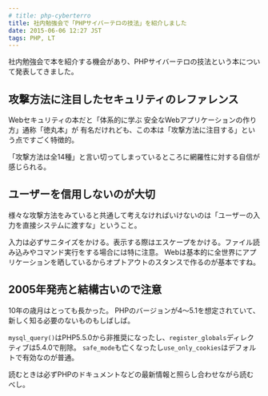 ```yaml
---
# title: php-cyberterro
title: 社内勉強会で「PHPサイバーテロの技法」を紹介しました
date: 2015-06-06 12:27 JST
tags: PHP, LT
---
```


社内勉強会で本を紹介する機会があり、PHPサイバーテロの技法という本について発表してきました。

<script async class="speakerdeck-embed" data-id="40b55af1a8b54cb0935c0f1079a3a294" data-ratio="1.33333333333333" src="//speakerdeck.com/assets/embed.js"></script>


## 攻撃方法に注目したセキュリティのレファレンス

Webセキュリティの本だと「体系的に学ぶ 安全なWebアプリケーションの作り方」通称「徳丸本」が
有名だけれども、この本は「攻撃方法に注目する」という点ですごく特徴的。

「攻撃方法は全14種」と言い切ってしまっているところに網羅性に対する自信が感じられる。

## ユーザーを信用しないのが大切

様々な攻撃方法をみていると共通して考えなければいけないのは「ユーザーの入力を直接システムに渡すな」ということ。

入力は必ずサニタイズをかける。表示する際はエスケープをかける。ファイル読み込みやコマンド実行をする場合には特に注意。
Webは基本的に全世界にアプリケーションを晒しているからオプトアウトのスタンスで作るのが基本ですね。


## 2005年発売と結構古いので注意

10年の歳月はとっても長かった。
PHPのバージョンが4〜5.1を想定されていて、新しく知る必要のないものもしばしば。

`mysql_query()`はPHP5.5.0から非推奨になったし、`register_globals`ディレクティブは5.4.0で削除。
`safe_mode`も亡くなったし`use_only_cookies`はデフォルトで有効なのが普通。

読むときは必ずPHPのドキュメントなどの最新情報と照らし合わせながら読むべし。
